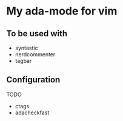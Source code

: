 # My ada-mode for vim

## To be used with

  * syntastic
  * nerdcommenter
  * tagbar

## Configuration

TODO

  * ctags
  * adacheckfast
